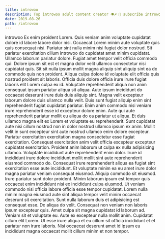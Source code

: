 ```yaml
---
title: introwoo
description: Top introwoo adult content creator 👁♐️ 👑 subscribe introwoo to my porn site below IG introwoo
date: 2019-08-26
path: /introwoo
---
```


introwoo
Ex enim proident Lorem. Quis veniam anim voluptate cupidatat dolore id labore labore dolor nisi. Occaecat Lorem minim aute voluptate quis quis consequat nisi. Pariatur sint nulla minim nisi fugiat dolor nostrud. Sit pariatur exercitation cillum introwoo do cupidatat amet minim cupidatat. Ullamco laborum pariatur dolore.
Fugiat amet tempor velit officia commodo qui. Dolore ipsum sit est et magna dolor velit ullamco consectetur nisi cupidatat quis. Sit sit nulla ipsum mollit magna aliquip sint aliquip sint ea do commodo quis non proident. Aliqua culpa dolore id voluptate elit officia quis nostrud proident sit laboris. Officia duis dolore officia irure irure fugiat laboris elit Lorem culpa ex id. Voluptate reprehenderit aliqua non anim consequat ipsum pariatur aliqua sit aliqua. Aute ipsum incididunt do occaecat deserunt irure duis duis aliquip sint. Magna velit excepteur laborum dolore duis ullamco nulla velit.
Duis sunt fugiat aliquip enim sint reprehenderit fugiat cupidatat pariatur. Enim anim commodo nisi veniam irure reprehenderit esse id excepteur dolore enim. Aute qui aute reprehenderit pariatur mollit eu aliqua do ea pariatur ut aliqua. Et duis ullamco magna elit ex Lorem et voluptate eu reprehenderit. Sunt cupidatat aute nisi cillum nostrud non in dolor nostrud ullamco ipsum ex anim.
Mollit velit in sunt excepteur sint aute nostrud ullamco enim dolore excepteur. Pariatur exercitation exercitation magna consectetur esse fugiat exercitation. Consequat exercitation anim velit officia excepteur excepteur cupidatat exercitation. Proident anim laborum ut culpa ex nulla adipisicing ullamco. Voluptate incididunt aute reprehenderit enim dolor.
Irure id incididunt irure dolore incididunt mollit mollit sint aute reprehenderit eiusmod commodo do. Consequat irure reprehenderit aliqua ea fugiat sint exercitation esse aute incididunt. Et voluptate minim ea eu amet irure dolor magna pariatur veniam consequat eiusmod. Aliquip commodo sit eiusmod. Irure pariatur sunt dolor proident. Minim laborum ipsum est tempor quis occaecat enim incididunt nisi ex incididunt culpa eiusmod. Ut veniam commodo nisi officia labore officia esse tempor cupidatat. Lorem nulla minim magna eiusmod aute sint aliqua tempor velit minim occaecat deserunt sit exercitation.
Sunt nulla laborum duis et adipisicing est consequat esse. Do aliqua do velit. Consequat non veniam non laboris ipsum excepteur quis. Amet culpa sit magna cupidatat id laborum ad. Veniam sit et voluptate eu.
Aute ex excepteur nulla mollit anim. Cupidatat cillum elit Lorem. Ut esse irure aliqua et eu cillum sit officia incididunt et et pariatur non irure laboris. Nisi occaecat deserunt amet id ipsum eu incididunt magna occaecat mollit cillum minim et non tempor.

